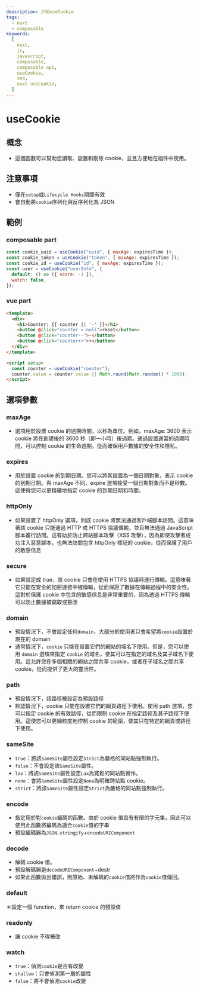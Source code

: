 ```yaml
---
description: 介紹useCookie
tags:
  - nuxt
  - composable
keywords:
  [
    nuxt,
    js,
    javascript,
    composable,
    composable api,
    useCookie,
    seo,
    nuxt useCookie,
  ]
---
```


# useCookie

## 概念

- 這個函數可以幫助您讀取、設置和刪除 cookie，並且方便地在組件中使用。

## 注意事項

- 僅在`setup`或`Lifecycle Hooks`期間有效
- 會自動將`cookie`序列化與反序列化為 JSON

## 範例

### composable part

```js
const cookie_uuid = useCookie("uuid", { maxAge: expiresTime });
const cookie_token = useCookie("token", { maxAge: expiresTime });
const cookie_id = useCookie("id", { maxAge: expiresTime });
const user = useCookie("userInfo", {
  default: () => ({ score: -1 }),
  watch: false,
});
```

### vue part

```html
<template>
  <div>
    <h1>Counter: {{ counter || '-' }}</h1>
    <button @click="counter = null">reset</button>
    <button @click="counter--">-</button>
    <button @click="counter++">+</button>
  </div>
</template>

<script setup>
  const counter = useCookie("counter");
  counter.value = counter.value || Math.round(Math.random() * 1000);
</script>
```

## 選項參數

### maxAge

- 選項用於設置 cookie 的過期時間，以秒為單位。例如，maxAge: 3600 表示 cookie 將在創建後的 3600 秒（即一小時）後過期。通過設置適當的過期時間，可以控制 cookie 的生命週期，從而確保用戶數據的安全性和隱私。

### expires

- 用於設置 cookie 的到期日期。您可以將其設置為一個日期對象，表示 cookie 的到期日期。與 maxAge 不同，expire 選項接受一個日期對象而不是秒數。這使得您可以更精確地指定 cookie 的到期日期和時間。

### httpOnly

- 如果設置了 httpOnly 選項，則該 cookie 將無法通過客戶端腳本訪問。這意味著該 cookie 只能通過 HTTP 或 HTTPS 協議傳輸，並且無法通過 JavaScript 腳本進行訪問。這有助於防止跨站腳本攻擊（XSS 攻擊），因為即使攻擊者成功注入惡意腳本，也無法訪問包含 httpOnly 標記的 cookie，從而保護了用戶的敏感信息

### secure

- 如果設定成 true，該 cookie 只會在使用 HTTPS 協議時進行傳輸。這意味著它只能在安全的加密連接中被傳輸，從而保證了數據在傳輸過程中的安全性。這對於保護 cookie 中包含的敏感信息是非常重要的，因為透過 HTTPS 傳輸可以防止數據被竊取或篡改

### domain

- 預設情況下，不會設定任何`domain`，大部分的使用者只會希望將`cookie`設置於現在的 domain
- 通常情況下，`cookie` 只能在設置它們的網站的域名下使用。但是，您可以使用 `domain` 選項來指定 `cookie` 的域名，使其可以在指定的域名及其子域名下使用。這允許您在多個相關的網站之間共享 cookie，或者在子域名之間共享 cookie，從而提供了更大的靈活性。

### path

- 預設情況下，該路徑被設定為預設路徑
- 默認情況下，cookie 只能在設置它們的網頁路徑下使用。使用 path 選項，您可以指定 cookie 的有效路徑，從而限制 cookie 在指定路徑及其子路徑下使用。這使您可以更細粒度地控制 cookie 的範圍，使其只在特定的網頁或路徑下使用。

### sameSite

- `true`：將該`SameSite`屬性設定`Strict`為嚴格的同站點強制執行。
- `false`：不會設定該`SameSite`屬性。
- `lax`：將該`SameSite`屬性設定`Lax`為寬鬆的同站點實作。
- `none`：會將`SameSite`屬性設定`None`為明確跨站點 cookie。
- `strict`：將該`SameSite`屬性設定`Strict`為嚴格的同站點強制執行。

### encode

- 指定用於對`cookie`編碼的函數。由於 cookie 值具有有限的字元集，因此可以使用此函數將編碼為適合`cookie`值的字串
- 預設編碼器為`JSON.stringify`+`encodeURIComponent`

### decode

- 解碼 cookie 值。
- 預設解碼器是`decodeURIComponent`+destr
- 如果此函數拋出錯誤，則原始、未解碼的`cookie`值將作為`cookie`值傳回。

### default

＊設定一個 function，來 return cookie 的預設值

### readonly

- 讓 cookie 不得被改

### watch

- `true`：偵測`cookie`是否有改變
- `shallow`：只會偵測第一層的屬性
- `false`：將不會偵測`cookie`改變
